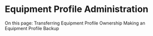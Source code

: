 # Equipment Profile Administration

On this page: Transferring Equipment Profile Ownership Making an Equipment Profile Backup


